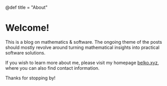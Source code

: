 @def title = "About"

# Welcome!

This is a blog on mathematics & software. The ongoing theme of the posts should mostly revolve around turning mathematical insights into practical software solutions.

If you wish to learn more about me, please visit my homepage [belko.xyz](https://belko.xyz), where you can also find contact information.

Thanks for stopping by!